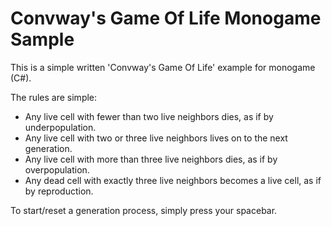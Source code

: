 # Convway's Game Of Life Monogame Sample

This is a simple written 'Convway's Game Of Life' example for monogame (C#).

The rules are simple:
- Any live cell with fewer than two live neighbors dies, as if by underpopulation.
- Any live cell with two or three live neighbors lives on to the next generation.
- Any live cell with more than three live neighbors dies, as if by overpopulation.
- Any dead cell with exactly three live neighbors becomes a live cell, as if by reproduction.

To start/reset a generation process, simply press your spacebar.